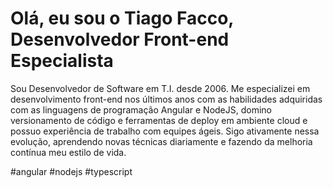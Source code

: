 # Olá, eu sou o Tiago Facco, Desenvolvedor Front-end Especialista

Sou Desenvolvedor de Software em T.I. desde 2006. Me especializei em desenvolvimento front-end nos últimos anos com as habilidades adquiridas com as linguagens de programação Angular e NodeJS, domino versionamento de código e ferramentas de deploy em ambiente cloud e possuo experiência de trabalho com equipes ágeis. Sigo ativamente nessa evolução, aprendendo novas técnicas diariamente e fazendo da melhoria contínua meu estilo de vida.

#angular #nodejs #typescript
